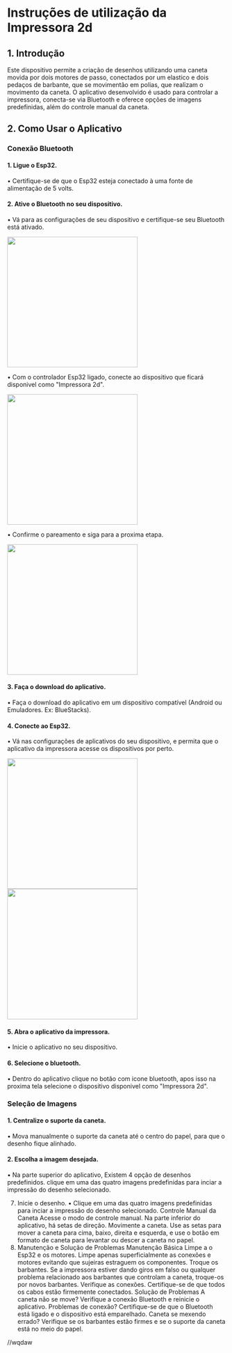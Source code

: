 


# Instruções de utilização da Impressora 2d

## 1. Introdução
Este dispositivo permite a criação de desenhos utilizando uma caneta movida por dois motores de passo, conectados por um elastico e dois pedaços de barbante, que se movimentão em polias, que realizam o movimento da caneta. O aplicativo desenvolvido é usado para controlar a impressora, conecta-se via Bluetooth e oferece opções de imagens predefinidas, além do controle manual da caneta.

## 2. Como Usar o Aplicativo

### Conexão Bluetooth

#### 1. Ligue o Esp32.
• Certifique-se de que o Esp32 esteja conectado à uma fonte de alimentação de 5 volts.

#### 2. Ative o Bluetooth no seu dispositivo.
• Vá para as configurações de seu dispositivo e certifique-se seu Bluetooth está ativado.

<img src="https://github.com/ICEI-PUC-Minas-EC-TI/ppl-ec-2024-1-p1-liec-t1-g2-impressora-2d/assets/169660238/92a6f311-7ebb-478e-834c-2cd0b28dbf23" width="300px" />
 
• Com o controlador Esp32 ligado, conecte ao dispositivo que ficará disponivel como "Impressora 2d".

<img src="https://github.com/ICEI-PUC-Minas-EC-TI/ppl-ec-2024-1-p1-liec-t1-g2-impressora-2d/assets/169660238/42c91951-af39-41ce-863f-10db6dfd1588" width="300px" />

• Confirme o pareamento e siga para a proxima etapa.

<img src="" width="300px" />


#### 3. Faça o download do aplicativo.
• Faça o download do aplicativo em um dispositivo compatível (Android ou Emuladores. Ex: BlueStacks).

#### 4. Conecte ao Esp32.
• Vá nas configurações de aplicativos do seu dispositivo, e permita que o aplicativo da impressora acesse os dispositivos por perto.
 
 <img src="https://github.com/ICEI-PUC-Minas-EC-TI/ppl-ec-2024-1-p1-liec-t1-g2-impressora-2d/assets/169660238/cb68d4fe-fd89-4f03-9807-67e94b631ee5" width="300px" /> <img src="https://github.com/ICEI-PUC-Minas-EC-TI/ppl-ec-2024-1-p1-liec-t1-g2-impressora-2d/assets/169660238/36d70bcb-a8d9-4172-9073-5c68cc182581" width="300px" />

#### 5. Abra o aplicativo da impressora.
• Inicie o aplicativo no seu dispositivo.

#### 6. Selecione o bluetooth.
• Dentro do aplicativo clique no botão com icone bluetooth, apos isso na proxima tela selecione o dispositivo disponivel como "Impressora 2d".

### Seleção de Imagens
#### 1. Centralize o suporte da caneta.
• Mova manualmente o suporte da caneta até o centro do papel, para que o desenho fique alinhado.

#### 2. Escolha a imagem desejada.
• Na parte superior do aplicativo, Existem 4 opção de desenhos predefinidos. clique em uma das quatro imagens predefinidas para inciar a impressão do desenho selecionado.
 
 7. Inicie o desenho.
• Clique em uma das quatro imagens predefinidas para inciar a impressão do desenho selecionado.
Controle Manual da Caneta
Acesse o modo de controle manual.
Na parte inferior do aplicativo, há setas de direção.
Movimente a caneta.
Use as setas para mover a caneta para cima, baixo, direita e esquerda, e use o botão em formato de caneta para levantar ou descer a caneta no papel.
3. Manutenção e Solução de Problemas
Manutenção Básica
Limpe a o Esp32 e os motores. Limpe apenas superficialmente as conexões e motores evitando que sujeiras estraguem os componentes.
Troque os barbantes. Se a impressora estiver dando giros em falso ou qualquer problema relacionado aos barbantes que controlam a caneta, troque-os por novos barbantes.
 Verifique as conexões. Certifique-se de que todos os cabos estão firmemente conectados.
Solução de Problemas
A caneta não se move? Verifique a conexão Bluetooth e reinicie o aplicativo.
Problemas de conexão? Certifique-se de que o Bluetooth está ligado e o dispositivo está emparelhado.
Caneta se mexendo errado? Verifique se os barbantes estão firmes e se o suporte da caneta está no meio do papel.

//wqdaw
